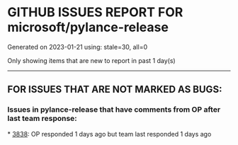 
# GITHUB ISSUES REPORT FOR microsoft/pylance-release


Generated on 2023-01-21 using: stale=30, all=0


Only showing items that are new to report in past 1 day(s)


---

## FOR ISSUES THAT ARE NOT MARKED AS BUGS:


### Issues in pylance-release that have comments from OP after last team response:


\* [3838](https://github.com/microsoft/pylance-release/issues/3838 "How to best deal with the inconsistencies between pyright, VS, and VSC?"): OP responded 1 days ago but team last responded 1 days ago
